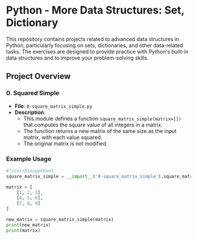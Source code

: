 # Python - More Data Structures: Set, Dictionary

This repository contains projects related to advanced data structures in Python, particularly focusing on sets, dictionaries, and other data-related tasks. The exercises are designed to provide practice with Python's built-in data structures and to improve your problem-solving skills.

## Project Overview

### 0. Squared Simple
- **File**: `0-square_matrix_simple.py`
- **Description**: 
  - This module defines a function `square_matrix_simple(matrix=[])` that computes the square value of all integers in a matrix.
  - The function returns a new matrix of the same size as the input matrix, with each value squared.
  - The original matrix is not modified.

### Example Usage

```python
#!/usr/bin/python3
square_matrix_simple = __import__('0-square_matrix_simple').square_matrix_simple

matrix = [
    [1, 2, 3],
    [4, 5, 6],
    [7, 8, 9]
]

new_matrix = square_matrix_simple(matrix)
print(new_matrix)
print(matrix)
